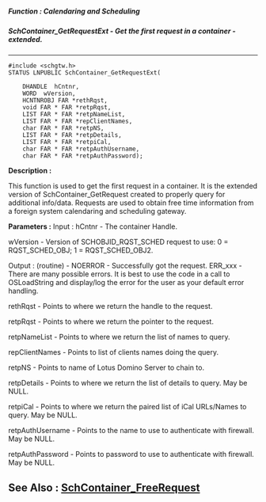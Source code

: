 ##### Function : Calendaring and Scheduling
##### SchContainer_GetRequestExt - Get the first request in a container - extended.
---
```
#include <schgtw.h>
STATUS LNPUBLIC SchContainer_GetRequestExt(

	DHANDLE  hCntnr,
	WORD  wVersion,
	HCNTNROBJ FAR *rethRqst,
	void FAR * FAR *retpRqst,
	LIST FAR * FAR *retpNameList,
	LIST FAR * FAR *repClientNames,
	char FAR * FAR *retpNS,
	LIST FAR * FAR *retpDetails,
	LIST FAR * FAR *retpiCal,
	char FAR * FAR *retpAuthUsername,
	char FAR * FAR *retpAuthPassword);
```
**Description :**

This function is used to get the first request in a container.  It is the 
extended version of SchContainer_GetRequest created to properly query for 
additional info/data.  Requests are used to obtain free time information from a 
foreign system calendaring and scheduling gateway.

**Parameters :**
Input :
hCntnr  -  The container Handle.

wVersion  -  Version of SCHOBJID_RQST_SCHED request to use: 0 = RQST_SCHED_OBJ; 1 = RQST_SCHED_OBJ2.

Output :
(routine)  -  NOERROR - Successfully got the request.
ERR_xxx - There are many possible errors. It is best to use the code in a call to OSLoadString and display/log the error for the user as your default error handling.


rethRqst  -  Points to where we return the handle to the request.

retpRqst  -  Points to where we return the pointer to the request.

retpNameList  -  Points to where we return the list of names to query.

repClientNames  -  Points to list of clients names doing the query.

retpNS  -  Points to name of Lotus Domino Server to chain to.

retpDetails  -  Points to where we return the list of details to query.  May be NULL.

retpiCal  -  Points to where we return the paired list of iCal URLs/Names to query.  May be NULL.

retpAuthUsername  -  Points to the name to use to authenticate with firewall.  May be NULL.

retpAuthPassword  -  Points to password to use to authenticate with firewall.  May be NULL.


**See Also :**
[SchContainer_FreeRequest](/reference/Func/SchContainer_FreeRequest)
---
